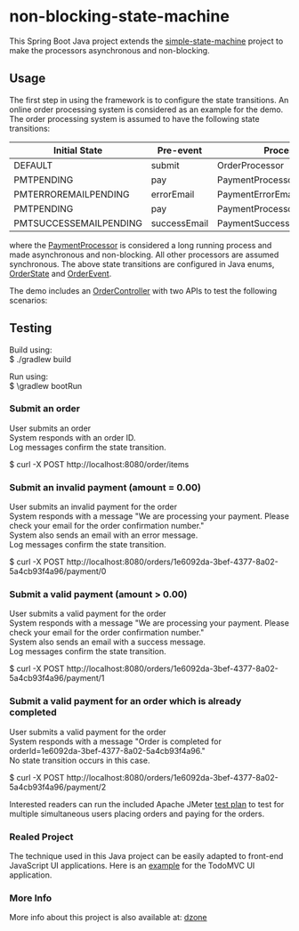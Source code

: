 # non-blocking-state-machine

This Spring Boot Java project extends the [simple-state-machine](https://github.com/mapteb/simple-state-machine) project to make the processors asynchronous and non-blocking.

## Usage

The first step in using the framework is to configure the state transitions. 
An online order processing system is considered as an example for the demo. The order processing system is assumed to have the following state transitions:

|Initial State |Pre-event |   Processor    |        Post-event  |  Final State  |
| --- | --- | --- | --- | --- |  
|DEFAULT     |  submit  | OrderProcessor  | orderCreated     |PMTPENDING |
|PMTPENDING   | pay     | PaymentProcessor  | paymentError     |PMTERROREMAILPENDING |
|PMTERROREMAILPENDING   | errorEmail     | PaymentErrorEmailProcessor  | pmtErrorEmailSent     |PMTPENDING |
|PMTPENDING  |  pay     | PaymentProcessor  | paymentSuccess  | PMTSUCCESSEMAILPENDING |
|PMTSUCCESSEMAILPENDING   | successEmail     | PaymentSuccessEmailProcessor  | pmtSuccessEmailSent     |COMPLETED |

where the [PaymentProcessor](https://github.com/mapteb/non-blocking-state-machine/blob/master/src/main/java/rnd/statemachine/order/PaymentProcessor.java) is considered a long running process and made asynchronous and non-blocking. All other processors are assumed synchronous. The above state transitions are configured in Java enums, [OrderState](https://github.com/mapteb/non-blocking-state-machine/blob/master/src/main/java/rnd/statemachine/order/OrderState.java) and [OrderEvent](https://github.com/mapteb/non-blocking-state-machine/blob/master/src/main/java/rnd/statemachine/order/OrderEvent.java).

The demo includes an [OrderController](https://github.com/mapteb/non-blocking-state-machine/blob/master/src/main/java/rnd/statemachine/order/OrderController.java) with two APIs to test the following scenarios:

## Testing

Build using:\
$ ./gradlew build

Run using:\
$ \gradlew bootRun

### Submit an order

User submits an order\
System responds with an order ID.\
Log messages confirm the state transition.

$ curl -X POST http://localhost:8080/order/items

### Submit an invalid payment (amount = 0.00)

User submits an invalid payment for the order\
System responds with a message "We are processing your payment. Please check your email for the order confirmation number."\
System also sends an email with an error message.\
Log messages confirm the state transition.

$ curl -X POST http://localhost:8080/orders/1e6092da-3bef-4377-8a02-5a4cb93f4a96/payment/0

### Submit a valid payment (amount > 0.00)

User submits a valid payment for the order\
System responds with a message "We are processing your payment. Please check your email for the order confirmation number."\
System also sends an email with a success message.\
Log messages confirm the state transition.

$ curl -X POST http://localhost:8080/orders/1e6092da-3bef-4377-8a02-5a4cb93f4a96/payment/1

### Submit a valid payment for an order which is already completed

User submits a valid payment for the order\
System responds with a message "Order is completed for orderId=1e6092da-3bef-4377-8a02-5a4cb93f4a96."\
No state transition occurs in this case.

$ curl -X POST http://localhost:8080/orders/1e6092da-3bef-4377-8a02-5a4cb93f4a96/payment/2

Interested readers can run the included Apache JMeter [test plan](https://github.com/mapteb/non-blocking-state-machine/tree/master/src/test/jmeter) to test for multiple simultaneous users placing orders and paying for the orders.

### Realed Project

The technique used in this Java project can be easily adapted to front-end JavaScript UI applications. Here is an [example](https://github.com/mapteb/todomvc-revisited) for the TodoMVC UI application.

### More Info

More info about this project is also available at:  [dzone](https://dzone.com/articles/drafta-non-blocking-state-machine)
